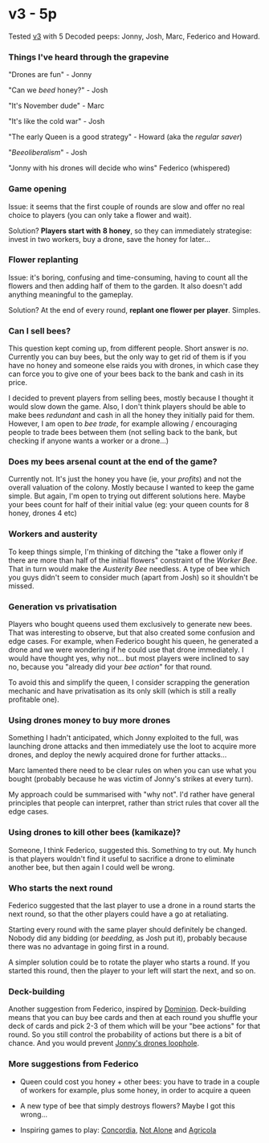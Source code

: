 # v3 - 5p

Tested [v3](../versions/v3) with 5 Decoded peeps: Jonny, Josh, Marc, Federico and Howard. 

### Things I've heard through the grapevine

"Drones are fun" - Jonny

"Can we *beed* honey?" - Josh

"It's November dude" - Marc

"It's like the cold war" - Josh

"The early Queen is a good strategy" - Howard (aka the *regular saver*)

"*Beeoliberalism*" - Josh

"Jonny with his drones will decide who wins" Federico (whispered)

### Game opening

Issue: it seems that the first couple of rounds are slow and offer no real choice to players (you can only take a flower and wait). 

Solution? **Players start with** **8 honey**, so they can immediately strategise: invest in two workers, buy a drone, save the honey for later...

### Flower replanting

Issue: it's boring, confusing and time-consuming, having to count all the flowers and then adding half of them to the garden. It also doesn't add anything meaningful to the gameplay.

Solution? At the end of every round, **replant one flower per player**. Simples. 

### Can I sell bees?

This question kept coming up, from different people. Short answer is *no*. Currently you can buy bees, but the only way to get rid of them is if you have no honey and someone else raids you with drones, in which case they can force you to give one of your bees back to the bank and cash in its price.

I decided to prevent players from selling bees, mostly because I thought it would slow down the game. Also, I don't think players should be able to make bees *redundant* and cash in all the honey they initially paid for them. However, I am open to *bee trade*, for example allowing / encouraging people to trade bees between them (not selling back to the bank, but checking if anyone wants a worker or a drone...)

### Does my bees arsenal count at the end of the game?

Currently not. It's just the honey you have (ie, your *profits*) and not the overall valuation of the colony. Mostly because I wanted to keep the game simple. But again, I'm open to trying out different solutions here. Maybe your bees count for half of their initial value (eg: your queen counts for 8 honey, drones 4 etc)

### Workers and austerity

To keep things simple, I'm thinking of ditching the "take a flower only if there are more than half of the initial flowers" constraint of the *Worker Bee*. That in turn would make the *Austerity Bee* needless. A type of bee which you guys didn't seem to consider much (apart from Josh) so it shouldn't be missed.

### Generation vs privatisation

Players who bought queens used them exclusively to generate new bees. That was interesting to observe, but that also created some confusion and edge cases. For example, when Federico bought his queen, he generated a drone and we were wondering if he could use that drone immediately. I would have thought yes, why not... but most players were inclined to say no, because you "already did your *bee action*" for that round.

To avoid this and simplify the queen, I consider scrapping the generation mechanic and have privatisation as its only skill (which is still a really profitable one). 

### Using drones money to buy more drones

Something I hadn't anticipated, which Jonny exploited to the full, was launching drone attacks and then immediately use the loot to acquire more drones, and deploy the newly acquired drone for further attacks...

Marc lamented there need to be clear rules on when you can use what you bought (probably because he was victim of Jonny's strikes at every turn). 

My approach could be summarised with "why not". I'd rather have general principles that people can interpret, rather than strict rules that cover all the edge cases.  

### Using drones to kill other bees (kamikaze)?

Someone, I think Federico, suggested this. Something to try out. My hunch is that players wouldn't find it useful to sacrifice a drone to eliminate another bee, but then again I could well be wrong. 

### Who starts the next round

Federico suggested that the last player to use a drone in a round starts the next round, so that the other players could have a go at retaliating.

Starting every round with the same player should definitely be changed. Nobody did any bidding (or *beedding*, as Josh put it), probably because there was no advantage in going first in a round.

A simpler solution could be to rotate the player who starts a round. If you started this round, then the player to your left will start the next, and so on.

### Deck-building

Another suggestion from Federico, inspired by [Dominion](https://boardgamegeek.com/boardgame/36218/dominion). Deck-building means that you can buy bee cards and then at each round you shuffle your deck of cards and pick 2-3 of them which will be your "bee actions" for that round. So you still control the probability of actions but there is a bit of chance. And you would prevent [Jonny's drones loophole](#using-drones-money–to-buy-more-drones).

### More suggestions from Federico

* Queen could cost you honey + other bees: you have to trade in a couple of workers for example, plus some honey, in order to acquire a queen

* A new type of bee that simply destroys flowers? Maybe I got this wrong...

* Inspiring games to play: [Concordia](https://www.boardgamegeek.com/boardgame/124361/concordia), [Not Alone](https://boardgamegeek.com/boardgame/194879/not-alone) and [Agricola](https://boardgamegeek.com/boardgame/31260/agricola)

